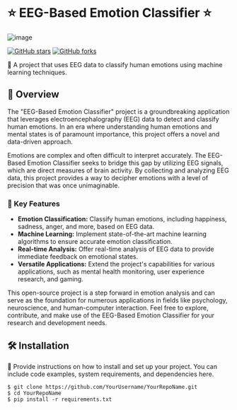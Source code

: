 # ⭐ EEG-Based Emotion Classifier ⭐

![image](https://github.com/MohammedAfthab18/EEG-Driven-Emotion-Detection-and-Classification/assets/85329977/7bfff9cf-5b67-4df9-8ed0-c544a08fd587)

[![GitHub stars](https://img.shields.io/github/stars/MohammedAfthab18/EEG-Driven-Emotion-Detection-and-Classification.svg?style=social)](https://github.com/MohammedAfthab18/EEG-Driven-Emotion-Detection-and-Classification/stargazers)
[![GitHub forks](https://img.shields.io/github/forks/MohammedAfthab18/EEG-Driven-Emotion-Detection-and-Classification.svg?style=social)](https://github.com/MohammedAfthab18/EEG-Driven-Emotion-Detection-and-Classification/network)

🧠 A project that uses EEG data to classify human emotions using machine learning techniques.

## 🚀 Overview

The "EEG-Based Emotion Classifier" project is a groundbreaking application that leverages electroencephalography (EEG) data to detect and classify human emotions. In an era where understanding human emotions and mental states is of paramount importance, this project offers a novel and data-driven approach.

Emotions are complex and often difficult to interpret accurately. The EEG-Based Emotion Classifier seeks to bridge this gap by utilizing EEG signals, which are direct measures of brain activity. By collecting and analyzing EEG data, this project provides a way to decipher emotions with a level of precision that was once unimaginable.

### 🌟 Key Features

- **Emotion Classification:** Classify human emotions, including happiness, sadness, anger, and more, based on EEG data.
- **Machine Learning:** Implement state-of-the-art machine learning algorithms to ensure accurate emotion classification.
- **Real-time Analysis:** Offer real-time analysis of EEG data to provide immediate feedback on emotional states.
- **Versatile Applications:** Extend the project's capabilities for various applications, such as mental health monitoring, user experience research, and gaming.

This open-source project is a step forward in emotion analysis and can serve as the foundation for numerous applications in fields like psychology, neuroscience, and human-computer interaction. Feel free to explore, contribute, and make use of the EEG-Based Emotion Classifier for your research and development needs.


## 🛠️ Installation

🔧 Provide instructions on how to install and set up your project. You can include code examples, system requirements, and dependencies here.

```shell
$ git clone https://github.com/YourUsername/YourRepoName.git
$ cd YourRepoName
$ pip install -r requirements.txt
